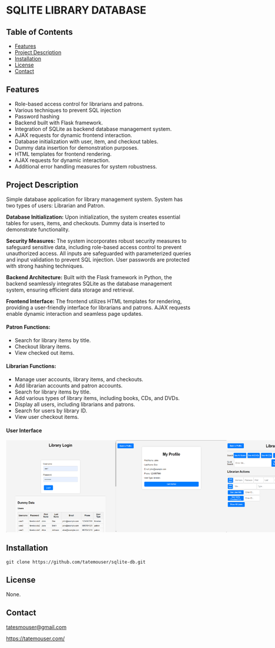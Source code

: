 # SQLITE LIBRARY DATABASE

## Table of Contents

- [Features](#features)
- [Project Description](#project-description)
- [Installation](#installation)
- [License](#license)
- [Contact](#contact)
  
## Features
- Role-based access control for librarians and patrons.
- Various techniques to prevent SQL injection
- Password hashing 
- Backend built with Flask framework.
- Integration of SQLite as backend database management system.
- AJAX requests for dynamic frontend interaction.
- Database initialization with user, item, and checkout tables.
- Dummy data insertion for demonstration purposes.
- HTML templates for frontend rendering.
- AJAX requests for dynamic interaction.
- Additional error handling measures for system robustness.


## Project Description
Simple database application for library management system. System has two types of users: Librarian and Patron.

**Database Initialization:**
Upon initialization, the system creates essential tables for users, items, and checkouts. 
Dummy data is inserted to demonstrate functionality.

**Security Measures:** 
The system incorporates robust security measures to safeguard sensitive data, including role-based access control to prevent unauthorized 
access. All inputs are safeguarded with parameterized queries and input validation to prevent SQL injection.
User passwords are protected with strong hashing techniques.

**Backend Architecture:**
Built with the Flask framework in Python, the backend seamlessly integrates SQLite as the database management system, ensuring 
efficient data storage and retrieval.

**Frontend Interface:**
The frontend utilizes HTML templates for rendering, providing a user-friendly interface for librarians and patrons. AJAX requests enable 
dynamic interaction and seamless page updates.



#### Patron Functions:
  - Search for library items by title.
  - Checkout library items.
  - View checked out items.
#### Librarian Functions:
  - Manage user accounts, library items, and checkouts.
  - Add librarian accounts and patron accounts.
  - Search for library items by title.
  - Add various types of library items, including books, CDs, and DVDs.
  - Display all users, including librarians and patrons.
  - Search for users by library ID.
  - View user checkout items.

#### User Interface

<div style="display: flex; justify-content: space-between;">
    <img src="https://github.com/tatemouser/sqlite-db/blob/master/Assets/LibraryPage1.png" alt="LibraryPage1" width="300" height="250">
    <img src="https://github.com/tatemouser/sqlite-db/blob/master/Assets/LibraryPage2.png" alt="LibraryPage2" width="300" height="250">
    <img src="https://github.com/tatemouser/sqlite-db/blob/master/Assets/LibraryPage3.png" alt="LibraryPage3" width="300" height="250">
</div>

  
## Installation
    git clone https://github.com/tatemouser/sqlite-db.git

## License
None.


## Contact
tatesmouser@gmail.com

https://tatemouser.com/
 
